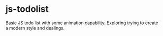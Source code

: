 # js-todolist
Basic JS todo list with some animation capability. Exploring trying to create a modern style and dealings.
